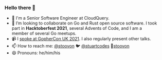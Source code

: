 ### Hello there 👋

- 🏢 I'm a Senior Software Engineer at CloudQuery.
- 👯 I’m looking to collaborate on Go and Rust open source software. I took part in **Hacktoberfest 2021**, several Advents of Code, and I am a member of several Go meetups.
- 📹 I [spoke at GopherCon UK 2021](https://www.youtube.com/watch?v=r3g-uSJcU1Y). I also regularly present other talks.
- 📫 How to reach me: [@stoovon](https://github.com/stoovon) 🐦 [@stuartcodes](https://twitter.com/stuartcodes) 🔗[stoovon](https://www.linkedin.com/in/stoovon)
- 😄 Pronouns: he/him/his
